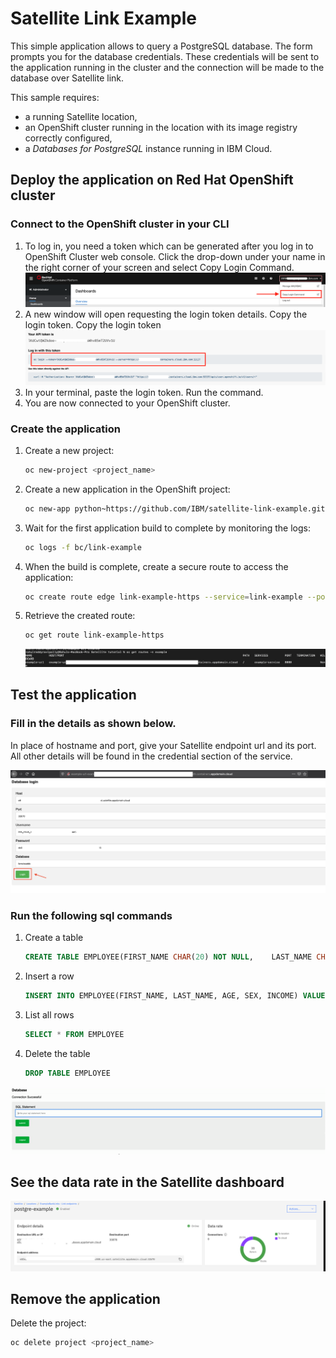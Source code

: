 # Satellite Link Example

This simple application allows to query a PostgreSQL database. The form prompts you for the database credentials. These credentials will be sent to the application running in the cluster and the connection will be made to the database over Satellite link.

This sample requires:
- a running Satellite location,
- an OpenShift cluster running in the location with its image registry correctly configured,
- a _Databases for PostgreSQL_ instance running in IBM Cloud.

## Deploy the application on Red Hat OpenShift cluster

### Connect to the OpenShift cluster in your CLI

1. To log in, you need a token which can be generated after you log in to OpenShift Cluster web console. Click the drop-down under your name in the right corner of your screen and select Copy Login Command.
   ![](images/redhat1.png)
1. A new window will open requesting the login token details. Copy the login token. Copy the login token
   ![](images/redhat2.png)
1. In your terminal, paste the login token. Run the command.
1. You are now connected to your OpenShift cluster.

### Create the application

1. Create a new project:
   ```sh
   oc new-project <project_name>
   ```
1. Create a new application in the OpenShift project:
   ```sh
   oc new-app python~https://github.com/IBM/satellite-link-example.git --name link-example
   ```
1. Wait for the first application build to complete by monitoring the logs:
   ```sh
   oc logs -f bc/link-example
   ```
1. When the build is complete, create a secure route to access the application:
   ```sh
   oc create route edge link-example-https --service=link-example --port=8080
   ```
1. Retrieve the created route:
   ```sh
   oc get route link-example-https
   ```
   ![](images/oc.png)

## Test the application

### Fill in the details as shown below.

In place of hostname and port, give your Satellite endpoint url and its port. All other details will be found in the credential section of the service.

![](images/database1.png)

### Run the following sql commands 

1. Create a table
   ```sql
   CREATE TABLE EMPLOYEE(FIRST_NAME CHAR(20) NOT NULL,    LAST_NAME CHAR(20),    AGE INT,    SEX CHAR(1),    INCOME FLOAT )
   ```
1. Insert a row
   ```sql
   INSERT INTO EMPLOYEE(FIRST_NAME, LAST_NAME, AGE, SEX, INCOME) VALUES ('John', 'Win', 30, 'M', 9000)
   ```
1. List all rows
   ```sql
   SELECT * FROM EMPLOYEE
   ```
1. Delete the table
   ```sql
   DROP TABLE EMPLOYEE
   ```

![](images/sql.gif)

## See the data rate in the Satellite dashboard

![](images/satellite.png)

## Remove the application

Delete the project:
```sh
oc delete project <project_name>
```
